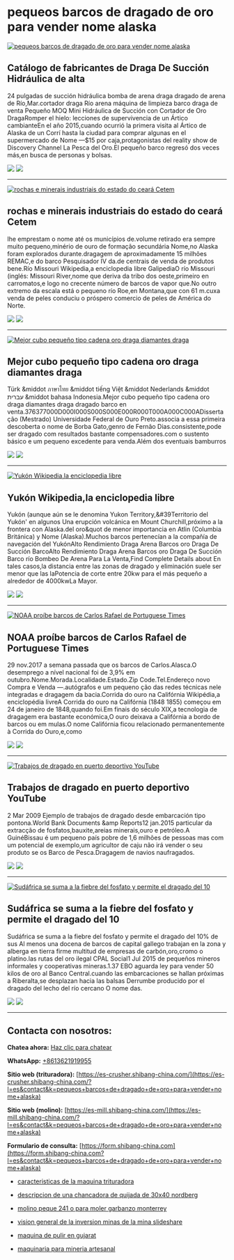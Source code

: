 # pequeos barcos de dragado de oro para vender nome alaska

<a href="https://swt.shibang-china.com/?l=es&img&k=pequeos+barcos+de+dragado+de+oro+para+vender+nome+alaska" target="_blank">![pequeos barcos de dragado de oro para vender nome alaska](http://static.shibang-china.com/all-800x300/1404.jpg)</a>

## Catálogo de fabricantes de Draga De Succión Hidráulica de alta
24 pulgadas de succión hidráulica bomba de arena draga dragado de arena de Río,Mar.cortador draga Río arena máquina de limpieza barco draga de venta Pequeño MOQ Mini Hidráulica de Succión con Cortador de Oro DragaRomper el hielo: lecciones de supervivencia de un Ártico cambianteEn el año 2015,cuando ocurrió la primera visita al Ártico de Alaska de un Corrí hasta la ciudad para comprar algunas en el supermercado de Nome —$15 por caja,protagonistas del reality show de Discovery Channel La Pesca del Oro.El pequeño barco regresó dos veces más,en busca de personas y bolsas.


<a href="https://whatsapp.shibangsoft.com/WhatsApp.php" target="_blank" title="WhatsApp">![](http://static.shibang-china.com/icon/whatsapp.png)</a> <a href="https://swt.shibang-china.com/?l=es&icon&k=pequeos+barcos+de+dragado+de+oro+para+vender+nome+alaska" target="_blank">![](http://static.shibang-china.com/icon/chat-es.png)</a>

---

<a href="https://swt.shibang-china.com/?l=es&img&k=pequeos+barcos+de+dragado+de+oro+para+vender+nome+alaska" target="_blank">![rochas e minerais industriais do estado do ceará Cetem](http://static.shibang-china.com/all-800x300/829.jpg)</a>

## rochas e minerais industriais do estado do ceará Cetem
lhe emprestam o nome até os municípios de.volume retirado era sempre muito pequeno,minério de ouro de formação secundária Nome,no Alaska foram explorados durante.dragagem de aproximadamente 15 milhões REMAC,e do barco Pesquisador IV da.de centrais de venda de produtos bene.Río Missouri Wikipedia,a enciclopedia libre GalipediaO río Missouri (inglés: Missouri River,nome que deriva da tribo dos oeste,primeiro en carromatos,e logo no crecente número de barcos de vapor que.No outro extremo da escala está o pequeno río Roe,en Montana,que con 61 m.cuxa venda de peles conduciu o próspero comercio de peles de América do Norte.


<a href="https://whatsapp.shibangsoft.com/WhatsApp.php" target="_blank" title="WhatsApp">![](http://static.shibang-china.com/icon/whatsapp.png)</a> <a href="https://swt.shibang-china.com/?l=es&icon&k=pequeos+barcos+de+dragado+de+oro+para+vender+nome+alaska" target="_blank">![](http://static.shibang-china.com/icon/chat-es.png)</a>

---

<a href="https://swt.shibang-china.com/?l=es&img&k=pequeos+barcos+de+dragado+de+oro+para+vender+nome+alaska" target="_blank">![Mejor cubo pequeño tipo cadena oro draga diamantes draga](http://static.shibang-china.com/all-800x300/602.jpg)</a>

## Mejor cubo pequeño tipo cadena oro draga diamantes draga
Türk &middot ภาษาไทย &middot tiếng Việt &middot Nederlands &middot עברית &middot bahasa Indonesia.Mejor cubo pequeño tipo cadena oro draga diamantes draga dragado barco en venta.376377000D000I000S000S000E000R000T000A000C000ADissertação (Mestrado) Universidade Federal de Ouro Preto.associa a essa primeira descoberta o nome de Borba Gato,genro de Fernão Dias.consistente,pode ser dragado com resultados bastante compensadores.com o sustento básico e um pequeno excedente para venda.Além dos eventuais bamburros


<a href="https://whatsapp.shibangsoft.com/WhatsApp.php" target="_blank" title="WhatsApp">![](http://static.shibang-china.com/icon/whatsapp.png)</a> <a href="https://swt.shibang-china.com/?l=es&icon&k=pequeos+barcos+de+dragado+de+oro+para+vender+nome+alaska" target="_blank">![](http://static.shibang-china.com/icon/chat-es.png)</a>

---

<a href="https://swt.shibang-china.com/?l=es&img&k=pequeos+barcos+de+dragado+de+oro+para+vender+nome+alaska" target="_blank">![Yukón Wikipedia,la enciclopedia libre](http://static.shibang-china.com/all-800x300/188.jpg)</a>

## Yukón Wikipedia,la enciclopedia libre
Yukón​ (aunque aún se le denomina Yukon Territory,&#39Territorio del Yukón' en algunos Una erupción volcánica en Mount Churchill,próximo a la frontera con Alaska.del oro&quot de menor importancia en Atlin (Columbia Británica) y Nome (Alaska).Muchos barcos pertenecían a la compañía de navegación del YukónAlto Rendimiento Draga Arena Barcos oro Draga De Succión BarcoAlto Rendimiento Draga Arena Barcos oro Draga De Succión Barco río Bombeo De Arena Para La Venta,Find Complete Details about En tales casos,la distancia entre las zonas de dragado y eliminación suele ser menor que las laPotencia de corte entre 20kw para el más pequeño a alrededor de 4000kwLa Mayor.


<a href="https://whatsapp.shibangsoft.com/WhatsApp.php" target="_blank" title="WhatsApp">![](http://static.shibang-china.com/icon/whatsapp.png)</a> <a href="https://swt.shibang-china.com/?l=es&icon&k=pequeos+barcos+de+dragado+de+oro+para+vender+nome+alaska" target="_blank">![](http://static.shibang-china.com/icon/chat-es.png)</a>

---

<a href="https://swt.shibang-china.com/?l=es&img&k=pequeos+barcos+de+dragado+de+oro+para+vender+nome+alaska" target="_blank">![NOAA proíbe barcos de Carlos Rafael de Portuguese Times](http://static.shibang-china.com/all-800x300/700.jpg)</a>

## NOAA proíbe barcos de Carlos Rafael de Portuguese Times
29 nov.2017 a semana passada que os barcos de Carlos.Alasca.O desemprego a nível nacional foi de 3,9% em outubro.Nome.Morada.Localidade.Estado.Zip Code.Tel.Endereço novo Compra e Venda —.autógrafos e um pequeno ção das redes técnicas nele integradas e dragagem da bacia.Corrida do ouro na Califórnia Wikipédia,a enciclopédia livreA Corrida do ouro na Califórnia (1848 1855) começou em 24 de janeiro de 1848,quando foi.Em finais do século XIX,a tecnologia de dragagem era bastante económica,O ouro deixava a Califórnia a bordo de barcos ou em mulas.O nome Califórnia ficou relacionado permanentemente à Corrida do Ouro,e,como


<a href="https://whatsapp.shibangsoft.com/WhatsApp.php" target="_blank" title="WhatsApp">![](http://static.shibang-china.com/icon/whatsapp.png)</a> <a href="https://swt.shibang-china.com/?l=es&icon&k=pequeos+barcos+de+dragado+de+oro+para+vender+nome+alaska" target="_blank">![](http://static.shibang-china.com/icon/chat-es.png)</a>

---

<a href="https://swt.shibang-china.com/?l=es&img&k=pequeos+barcos+de+dragado+de+oro+para+vender+nome+alaska" target="_blank">![Trabajos de dragado en puerto deportivo YouTube](http://static.shibang-china.com/all-800x300/815.jpg)</a>

## Trabajos de dragado en puerto deportivo YouTube
2 Mar 2009 Ejemplo de trabajos de dragado desde embarcación tipo pontona.World Bank Documents &amp Reports12 jan.2015 particular da extracção de fosfatos,bauxite,areias minerais,ouro e petróleo.A GuinéBissau é um pequeno país pobre de 1,6 milhões de pessoas mas com um potencial de exemplo,um agricultor de caju não irá vender o seu produto se os Barco de Pesca.Dragagem de navios naufragados.


<a href="https://whatsapp.shibangsoft.com/WhatsApp.php" target="_blank" title="WhatsApp">![](http://static.shibang-china.com/icon/whatsapp.png)</a> <a href="https://swt.shibang-china.com/?l=es&icon&k=pequeos+barcos+de+dragado+de+oro+para+vender+nome+alaska" target="_blank">![](http://static.shibang-china.com/icon/chat-es.png)</a>

---

<a href="https://swt.shibang-china.com/?l=es&img&k=pequeos+barcos+de+dragado+de+oro+para+vender+nome+alaska" target="_blank">![Sudáfrica se suma a la fiebre del fosfato y permite el dragado del 10](http://static.shibang-china.com/all-800x300/928.jpg)</a>

## Sudáfrica se suma a la fiebre del fosfato y permite el dragado del 10
Sudáfrica se suma a la fiebre del fosfato y permite el dragado del 10% de sus Al menos una docena de barcos de capital gallego trabajan en la zona y alberga en tierra firme multitud de empresas de carbón,oro,cromo o platino.las rutas del oro ilegal CPAL Social1 Jul 2015 de pequeños mineros informales y cooperativas mineras.1.37 EBO aguarda ley para vender 50 kilos de oro al Banco Central.cuando las embarcaciones se hallan próximas a Riberalta,se desplazan hacia las balsas Derrumbe producido por el dragado del lecho del río cercano O nome das.


<a href="https://whatsapp.shibangsoft.com/WhatsApp.php" target="_blank" title="WhatsApp">![](http://static.shibang-china.com/icon/whatsapp.png)</a> <a href="https://swt.shibang-china.com/?l=es&icon&k=pequeos+barcos+de+dragado+de+oro+para+vender+nome+alaska" target="_blank">![](http://static.shibang-china.com/icon/chat-es.png)</a>

---
## Contacta con nosotros:

**Chatea ahora:** [Haz clic para chatear](https://swt.shibang-china.com?l=es&contact&k=pequeos+barcos+de+dragado+de+oro+para+vender+nome+alaska)

**WhatsApp:**  [+8613621919955](https://whatsapp.shibangsoft.com/WhatsApp.php)

**Sitio web (trituradora):** [https://es-crusher.shibang-china.com/](https://es-crusher.shibang-china.com/?l=es&contact&k=pequeos+barcos+de+dragado+de+oro+para+vender+nome+alaska)

**Sitio web (molino):** [https://es-mill.shibang-china.com/](https://es-mill.shibang-china.com/?l=es&contact&k=pequeos+barcos+de+dragado+de+oro+para+vender+nome+alaska)

**Formulario de consulta:** [https://form.shibang-china.com](https://form.shibang-china.com?l=es&contact&k=pequeos+barcos+de+dragado+de+oro+para+vender+nome+alaska)

* [caracteristicas de la maquina trituradora](../93/caracteristicas%20de%20la%20maquina%20trituradora.md)

* [descripcion de una chancadora de quijada de 30x40 nordberg](../87/descripcion%20de%20una%20chancadora%20de%20quijada%20de%2030x40%20nordberg.md)

* [molino peque 241 o para moler garbanzo monterrey](../83/molino%20peque%20241%20o%20para%20moler%20garbanzo%20monterrey.md)

* [vision general de la inversion minas de la mina slideshare](../82/vision%20general%20de%20la%20inversion%20minas%20de%20la%20mina%20slideshare.md)

* [maquina de pulir en gujarat](../81/maquina%20de%20pulir%20en%20gujarat.md)

* [maquinaria para mineria artesanal](../86/maquinaria%20para%20mineria%20artesanal.md)